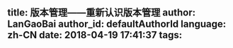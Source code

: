 title: 版本管理——重新认识版本管理
author: LanGaoBai
author_id: defaultAuthorId
language: zh-CN
date: 2018-04-19 17:41:37
tags:
---
